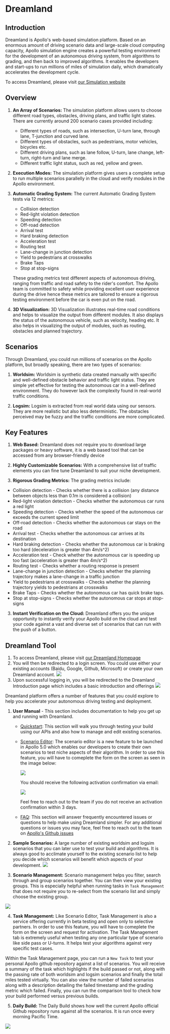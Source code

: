 # Dreamland

## Introduction
Dreamland is Apollo's web-based simulation platform. Based on an enormous amount of driving scenario data and large-scale cloud computing capacity, Apollo simulation engine creates a powerful testing environment for the development of an autonomous driving system, from algorithms to grading, and then back to improved algorithms. It enables the developers and start-ups to run millions of miles of simulation daily, which dramatically accelerates the development cycle.

To access Dreamland, please visit [our Simulation website](http://apollo.auto/platform/simulation.html)

## Overview

1. **An Array of Scenarios:**
The simulation platform allows users to choose different road types, obstacles, driving plans, and traffic light states. There are currently around 200 scenario cases provided including:
    - Different types of roads, such as intersection, U-turn lane, through lane, T-junction and curved lane.
    - Different types of obstacles, such as pedestrians, motor vehicles, bicycles etc.
    - Different driving plans, such as lane follow, U-turn, lane change, left-turn, right-turn and lane merge.
    - Different traffic light status, such as red, yellow and green.


2. **Execution Modes:**
The simulation platform gives users a complete setup to run multiple scenarios parallelly in the cloud and verify modules in the Apollo environment.

3. **Automatic Grading System:**
The current Automatic Grading System tests via 12 metrics:
    - Collision detection
    - Red-light violation detection
    - Speeding detection
    - Off-road detection
    - Arrival test
    - Hard braking detection
    - Acceleration test
    - Routing test
    - Lane-change in junction detection
    - Yield to pedestrians at crosswalks
    - Brake Taps
    - Stop at stop-signs

    These grading metrics test different aspects of autonomous driving, ranging from traffic and road safety to the rider's comfort. The Apollo team is committed to safety while providing excellent user experience during the drive hence these metrics are tailored to ensure a rigorous testing environment before the car is even put on the road.

4. **3D Visualization:**
3D Visualization illustrates real-time road conditions and helps to visualize the output from different modules. It also displays the status of the autonomous vehicle, such as velocity, heading etc. It also helps in visualizing the output of modules, such as routing, obstacles and planned trajectory.


## Scenarios
Through Dreamland, you could run millions of scenarios on the Apollo platform, but broadly speaking, there are two types of scenarios:

1. **Worldsim:**
Worldsim is synthetic data created manually with specific and well-defined obstacle behavior and traffic light status. They are simple yet effective for testing the autonomous car in a well-defined environment. They do however lack the complexity found in real-world traffic conditions.

2. **Logsim:**
Logsim is extracted from real world data using our sensors. They are more realistic but also less deterministic. The obstacles perceived may be fuzzy and the traffic conditions are more complicated.

## Key Features

1. **Web Based:** Dreamland does not require you to download large packages or heavy software, it is a web based tool that can be accessed from any browser-friendly device
2. **Highly Customizable Scenarios:** With a comprehensive list of traffic elements you can fine tune Dreamland to suit your niche development.

3. **Rigorous Grading Metrics:** The grading metrics include:
- Collision detection - Checks whether there is a collision (any distance between objects less than 0.1m is considered a collision)
- Red-light violation detection - Checks whether the autonomous car runs a red light
- Speeding detection - Checks whether the speed of the autonomous car exceeds the current speed limit
- Off-road detection - Checks whether the autonomous car stays on the road
- Arrival test - Checks whether the autonomous car arrives at its destination
- Hard braking detection - Checks whether the autonomous car is braking too hard (deceleration is greater than 4m/s^2)
- Acceleration test - Check whether the autonomous car is speeding up too fast (acceleration is greater than 4m/s^2)
- Routing test - Checks whether a routing response is present
- Lane-change in junction detection - Checks whether the planning trajectory makes a lane-change in a traffic junction
- Yield to pedestrians at crosswalks - Checks whether the planning trajectory yields to pedestrians at crosswalks
- Brake Taps - Checks whether the autonomous car has quick brake taps.
- Stop at stop-signs - Checks whether the autonomous car stops at stop-signs

3. **Instant Verification on the Cloud:** Dreamland offers you the unique opportunity to instantly verify your Apollo build on the cloud and test your code against a vast and diverse set of scenarios that can run with the push of a button.

## Dreamland Tool

1. To access Dreamland, please visit [our Dreamland Homepage](https://azure.apollo.auto/)
2. You will then be redirected to a login screen. You could use either your existing accounts (Baidu, Google, Github, Microsoft) or create your own Dreamland account.
![](images/Dreamland_login.png)
3. Upon successful logging in, you will be redirected to the Dreamland Introduction page which includes a basic introduction and offerings
![](images/Dreamland_home.png)

Dreamland platform offers a number of features that you could explore to help you accelerate your autonomous driving testing and deployment.
1. **User Manual** - This section includes documentation to help you get up and running with Dreamland.
    - [Quickstart](https://azure.apollo.auto/user-manual/quick-start): This section will walk you through testing your build using our APIs and also how to manage and edit existing scenarios.
    - [Scenario Editor](): The scenario editor is a new feature to be launched in Apollo 5.0 which enables our developers to create their own scenarios to test niche aspects of their algorithm. In order to use this feature, you will have to comeplete the form on the screen as seen in the image below:

        ![](images/form.png)

        You should receive the following activation confirmation via email:

        ![](images/email.png)

        Feel free to reach out to the team if you do not receive an activation confirmation within 3 days.

    - [FAQ](https://azure.apollo.auto/user-manual/faq):
    This section will answer frequently encountered issues or questions to help make using Dreamland simpler. For any additional questions or issues you may face, feel free to reach out to the team on [Apollo's Github issues](https://github.com/ApolloAuto/apollo/issues)

2. **Sample Scenarios:** A large number of existing worldsim and logsim scenarios that you can later use to test your build and algorithms. It is always good to acclimate yourself to the existing scenario list to help you decide which scenarios will benefit which aspects of your development.
![](images/Dreamland_sample.png)

3. **Scenario Management:** Scenario management helps you filter, search through and group scenarios together. You can then view your existing groups. This is especially helpful when running tasks in `Task Management` that does not require you to re-select from the scenario list and simply choose the existing group.

![](images/Dreamland_sm.png)

4. **Task Management:** Like Scenario Editor, Task Management is also a service offering currently in beta testing and open only to selective partners. In order to use this feature, you will have to comeplete the form on the screen and request for activation.
The Task Management tab is extremely useful when testing any one particular type of scenario like side pass or U-turns. It helps test your algorithms against very specific test cases.

Within the Task Management page, you can run a `New Task` to test your personal Apollo github repository against a list of scenarios. You will receive a summary of the task which highlights if the build passed or not, along with the passing rate of both worldsim and logsim scenarios and finally the total miles tested virtually. You can also view the number of failed scenarios along with a description detailing the failed timestamp and the grading metric which failed. Finally, you can run the comparison tool to check how your build performed versus previous builds.

5. **Daily Build:** The Daily Build shows how well the current Apollo official Github repository runs against all the scenarios. It is run once every morning Pacific Time.

![](images/Dreamland_build_1.png)


